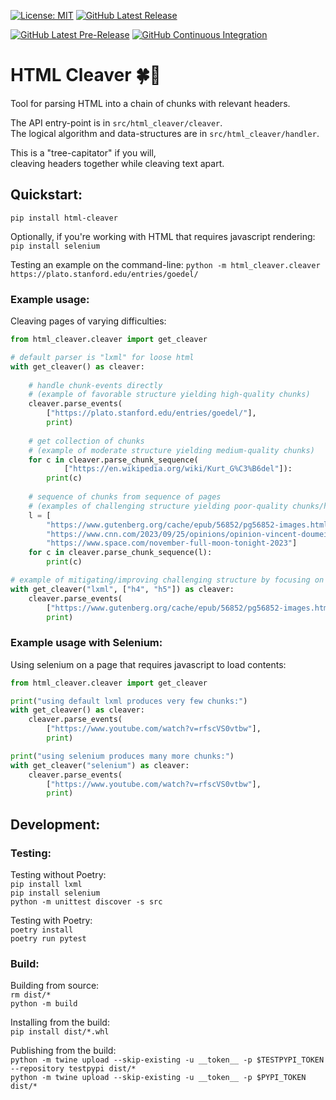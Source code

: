 [![License: MIT](https://img.shields.io/badge/License-MIT-blue)](https://raw.githubusercontent.com/PresidioVantage/html-cleaver/main/LICENSE.txt)
[![GitHub Latest Release](https://img.shields.io/github/release/PresidioVantage/html-cleaver?logo=github)](https://github.com/PresidioVantage/html-cleaver/releases)

[![GitHub Latest Pre-Release](https://img.shields.io/github/release/PresidioVantage/html-cleaver?logo=github&include_prereleases&label=pre-release)](https://github.com/PresidioVantage/html-cleaver/releases)
[![GitHub Continuous Integration](https://github.com/PresidioVantage/html-cleaver/actions/workflows/html_cleaver_CI.yml/badge.svg)](https://github.com/PresidioVantage/html-cleaver/actions)

# HTML Cleaver 🍀🦫

Tool for parsing HTML into a chain of chunks with relevant headers.  

The API entry-point is in `src/html_cleaver/cleaver`.  
The logical algorithm and data-structures are in `src/html_cleaver/handler`.

This is a "tree-capitator" if you will,  
cleaving headers together while cleaving text apart.

## Quickstart:
`pip install html-cleaver`

Optionally, if you're working with HTML that requires javascript rendering:  
`pip install selenium`

Testing an example on the command-line:
`python -m html_cleaver.cleaver https://plato.stanford.edu/entries/goedel/`

### Example usage:
Cleaving pages of varying difficulties:

```python
from html_cleaver.cleaver import get_cleaver

# default parser is "lxml" for loose html
with get_cleaver() as cleaver:
    
    # handle chunk-events directly
    # (example of favorable structure yielding high-quality chunks)
    cleaver.parse_events(
        ["https://plato.stanford.edu/entries/goedel/"],
        print)
    
    # get collection of chunks
    # (example of moderate structure yielding medium-quality chunks)
    for c in cleaver.parse_chunk_sequence(
            ["https://en.wikipedia.org/wiki/Kurt_G%C3%B6del"]):
        print(c)
    
    # sequence of chunks from sequence of pages
    # (examples of challenging structure yielding poor-quality chunks/headers)
    l = [
        "https://www.gutenberg.org/cache/epub/56852/pg56852-images.html",
        "https://www.cnn.com/2023/09/25/opinions/opinion-vincent-doumeizel-seaweed-scn-climate-c2e-spc-intl",
        "https://www.space.com/november-full-moon-tonight-2023"]
    for c in cleaver.parse_chunk_sequence(l):
        print(c)

# example of mitigating/improving challenging structure by focusing on certain headers
with get_cleaver("lxml", ["h4", "h5"]) as cleaver:
    cleaver.parse_events(
        ["https://www.gutenberg.org/cache/epub/56852/pg56852-images.html"],
        print)
```

### Example usage with Selenium:
Using selenium on a page that requires javascript to load contents:

```python
from html_cleaver.cleaver import get_cleaver

print("using default lxml produces very few chunks:")
with get_cleaver() as cleaver:
    cleaver.parse_events(
        ["https://www.youtube.com/watch?v=rfscVS0vtbw"],
        print)

print("using selenium produces many more chunks:")
with get_cleaver("selenium") as cleaver:
    cleaver.parse_events(
        ["https://www.youtube.com/watch?v=rfscVS0vtbw"],
        print)
```


## Development:
### Testing:
Testing without Poetry:  
`pip install lxml`  
`pip install selenium`  
`python -m unittest discover -s src`

Testing with Poetry:  
`poetry install`  
`poetry run pytest`

### Build:
Building from source:  
`rm dist/*`  
`python -m build`

Installing from the build:  
`pip install dist/*.whl`

Publishing from the build:  
`python -m twine upload --skip-existing -u __token__ -p $TESTPYPI_TOKEN --repository testpypi dist/*`  
`python -m twine upload --skip-existing -u __token__ -p $PYPI_TOKEN dist/*`
